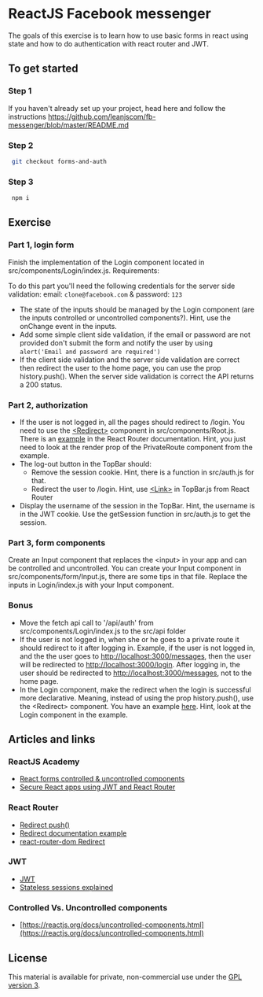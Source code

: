 # ReactJS Facebook messenger

The goals of this exercise is to learn how to use basic forms in react using state and how to do authentication with react router and JWT.

## To get started

### Step 1

If you haven't already set up your project, head here and follow the instructions https://github.com/leanjscom/fb-messenger/blob/master/README.md

### Step 2

```sh
 git checkout forms-and-auth
```

### Step 3

```sh
 npm i
```

## Exercise

### Part 1, login form

Finish the implementation of the Login component located in src/components/Login/index.js. Requirements:

To do this part you'll need the following credentials for the server side validation: email: `clone@facebook.com` & password: `123`

- The state of the inputs should be managed by the Login component (are the inputs controlled or uncontrolled components?). Hint, use the onChange event in the inputs.
- Add some simple client side validation, if the email or password are not provided don't submit the form and notify the user by using `alert('Email and password are required')`
- If the client side validation and the server side validation are correct then redirect the user to the home page, you can use the prop history.push(). When the server side validation is correct the API returns a 200 status.

### Part 2, authorization

- If the user is not logged in, all the pages should redirect to /login. You need to use the [&lt;Redirect&gt;](https://reacttraining.com/react-router/web/api/Redirect) component in src/components/Root.js. There is an [example](https://reacttraining.com/react-router/web/example/auth-workflow) in the React Router documentation. Hint, you just need to look at the render prop of the PrivateRoute component from the example.
- The log-out button in the TopBar should:
  - Remove the session cookie. Hint, there is a function in src/auth.js for that.
  - Redirect the user to /login. Hint, use [&lt;Link&gt;](https://reacttraining.com/react-router/web/api/Link) in TopBar.js from React Router
- Display the username of the session in the TopBar. Hint, the username is in the JWT cookie. Use the getSession function in src/auth.js to get the session.

### Part 3, form components

Create an Input component that replaces the &lt;input&gt; in your app and can be controlled and uncontrolled. You can create your Input component in src/components/form/Input.js, there are some tips in that file. Replace the inputs in Login/index.js with your Input component.

### Bonus

- Move the fetch api call to '/api/auth' from src/components/Login/index.js to the src/api folder
- If the user is not logged in, when she or he goes to a private route it should redirect to it after logging in. Example, if the user is not logged in, and the the user goes to [http://localhost:3000/messages](http://localhost:3000/messages), then the user will be redirected to [http://localhost:3000/login](http://localhost:3000/login). After logging in, the user should be redirected to [http://localhost:3000/messages](http://localhost:3000/messages), not to the home page.
- In the Login component, make the redirect when the login is successful more declarative. Meaning, instead of using the prop history.push(), use the &lt;Redirect&gt; component. You have an example [here](https://reacttraining.com/react-router/web/example/auth-workflow). Hint, look at the Login component in the example.

## Articles and links

### ReactJS Academy

- [React forms controlled & uncontrolled components](https://reactjs.academy/blog/react-forms-controlled-and-uncontrolled-components/)
- [Secure React apps using JWT and React Router](https://reactjs.academy/blog/secure-react-apps-using-JWT-and-react-router/)

### React Router

- [Redirect push()](https://github.com/ReactTraining/react-router/blob/master/packages/react-router/modules/Redirect.js#L88)
- [Redirect documentation example](https://reacttraining.com/react-router/web/api/Redirect)
- [react-router-dom Redirect](https://github.com/ReactTraining/react-router/blob/master/packages/react-router-dom/modules/Redirect.js)

### JWT

- [JWT](https://jwt.io/)
- [Stateless sessions explained](https://auth0.com/blog/stateless-auth-for-stateful-minds/)

### Controlled Vs. Uncontrolled components

- [https://reactjs.org/docs/uncontrolled-components.html](https://reactjs.org/docs/uncontrolled-components.html)

## License

This material is available for private, non-commercial use under the [GPL version 3](http://www.gnu.org/licenses/gpl-3.0-standalone.html).
